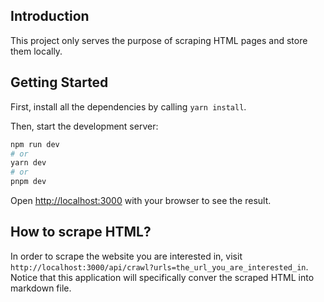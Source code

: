 ## Introduction

This project only serves the purpose of scraping HTML pages and store them locally.

## Getting Started

First, install all the dependencies by calling `yarn install`.

Then, start the development server:

```bash
npm run dev
# or
yarn dev
# or
pnpm dev
```

Open [http://localhost:3000](http://localhost:3000) with your browser to see the result.

## How to scrape HTML?

In order to scrape the website you are interested in, visit `http://localhost:3000/api/crawl?urls=the_url_you_are_interested_in`. Notice that this application will specifically conver the scraped HTML into markdown file.
